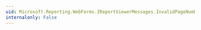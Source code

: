```yaml
---
uid: Microsoft.Reporting.WebForms.IReportViewerMessages.InvalidPageNumber
internalonly: False
---
```

